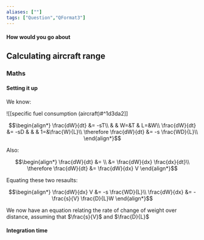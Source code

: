 ```yaml
---
aliases: [""]
tags: ["Question","QFormat3"]
---
```


#### How would you go about
## Calculating aircraft range
### Maths
#### Setting it up
We know:

![[specific fuel consumption (aircraft)#^1d3da2]]

$$\begin{align*}
   \frac{dW}{dt} &= -sT\\
& & W=&T & L=&W\\
\frac{dW}{dt} &= -sD &   &  &  1=&\frac{W}{L}\\
\therefore \frac{dW}{dt} &= -s \frac{WD}{L}\\
\end{align*}$$

Also:

$$\begin{align*}
  \frac{dW}{dt}  &= \\
&= \frac{dW}{dx} \frac{dx}{dt}\\
\therefore \frac{dW}{dt} &= \frac{dW}{dx} V
\end{align*}$$

Equating these two resaults:

$$\begin{align*}
   \frac{dW}{dx} V &= -s \frac{WD}{L}\\
\frac{dW}{dx} &= - \frac{s}{V} \frac{D}{L}W
\end{align*}$$

We now have an equation relating the rate of change of weight over distance, assuming that $\frac{s}{V}$ and $\frac{D}{L}$

#### Integration time
